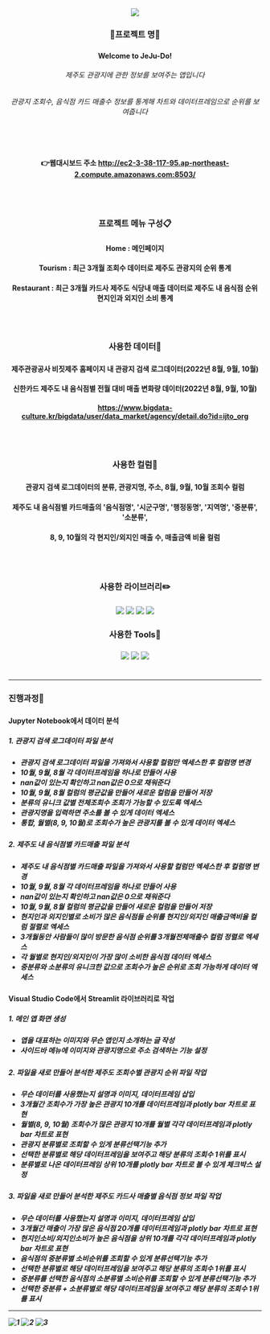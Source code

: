 <div align=center>
	<img src="https://capsule-render.vercel.app/api?type=waving&color=_hexcode&height=200&section=header&text=Welcome_to_JeJu-Do!&fontSize=60&animation=twinkling" />
</div>	

<div align=center> 
	<h3> 📌프로젝트 명📌 <h3>
	<h4> Welcome to JeJu-Do! <h4>
	<h6> 제주도 관광지에 관한 정보를 보여주는 앱입니다 <h6>
	<h6> 관광지 조회수, 음식점 카드 매출수 정보를 통계해 차트와 데이터프레임으로 순위를 보여줍니다 <h6>
	<br>
	<h4>
		
👉웹대시보드 주소 <http://ec2-3-38-117-95.ap-northeast-2.compute.amazonaws.com:8503/>

</div>	
<div align=center> 
	<br>
	<br>
	<h3> 프로젝트 메뉴 구성📋 <h3>
	<h4> Home : 메인페이지
	<h4> Tourism : 최근 3개월 조회수 데이터로 제주도 관광지의 순위 통계
  <h4> Restaurant : 최근 3개월 카드사 제주도 식당내 매출 데이터로 제주도 내 음식점 순위 현지인과 외지인 소비 통계
	<br>
	<br>
	<br>
	<br>
	<h3> 사용한 데이터📂 <h3>
	<h4> 제주관광공사 비짓제주 홈페이지 내 관광지 검색 로그데이터(2022년 8월, 9월, 10월) <h4>
	<h4> 신한카드 제주도 내 음식점별 전월 대비 매출 변화량 데이터(2022년 8월, 9월, 10월) <h4>

<https://www.bigdata-culture.kr/bigdata/user/data_market/agency/detail.do?id=ijto_org>
</div>	
<div align=center>
	<br>
	<br>
	<h3> 사용한 컬럼📑 <h3>
	<h4> 관광지 검색 로그데이터의 분류, 관광지명, 주소, 8월, 9월, 10월 조회수 컬럼 <h4>
	<h4> 제주도 내 음식점별 카드매출의 '음식점명', '시군구명', '행정동명', '지역명', '중분류', '소분류', <h4>
	<h4> 8, 9, 10월의 각 현지인/외지인 매출 수, 매출금액 비율 컬럼 <h4>	
	<br>
	<br>
	<h3> 사용한 라이브러리✏️ <h3>	
	<img src="https://img.shields.io/badge/Streamlit-FF4B4B?style=flat&logo=Streamlit&logoColor=white" />
	<img src="https://img.shields.io/badge/NumPy-013243?style=flat&logo=NumPy&logoColor=white" />
	<img src="https://img.shields.io/badge/pandas-150458?style=flat&logo=pandas&logoColor=white" />
	<img src="https://img.shields.io/badge/Plotly-3F4F75?style=flat&logo=Plotly&logoColor=white" />
	<h3> 사용한 Tools🔨 <h3>
	<img src="https://img.shields.io/badge/Jupyter-F37626?style=flat&logo=Jupyter&logoColor=white" />
	<img src="https://img.shields.io/badge/Visual Studio Code-007ACC?style=flat&logo=Visual Studio Code&logoColor=white" />
	<img src="https://img.shields.io/badge/GitHub-181717?style=flat&logo=GitHub&logoColor=white" />
	<br>
	<br>
</div>	

		
---


<h3>진행과정💬<h3>

<h4>Jupyter Notebook에서 데이터 분석<h4>
	
<h5> 1. 관광지 검색 로그데이터 파일 분석<h5>
	
- 관광지 검색 로그데이터 파일을 가져와서 사용할 컬럼만 엑세스한 후 컬럼명 변경
- 10월, 9월, 8월 각 데이터프레임을 하나로 만들어 사용
- nan값이 있는지 확인하고 nan값은 0으로 채워준다
- 10월, 9월, 8월 컬럼의 평균값을 만들어 새로운 컬럼을 만들어 저장
- 분류의 유니크 값별 전체조회수 조회가 가능할 수 있도록 엑세스
- 관광지명을 입력하면 주소를 볼 수 있게 데이터 엑세스
- 통합, 월별(8, 9, 10월)로 조회수가 높은 관광지를 볼 수 있게 데이터 엑세스

<h5> 2. 제주도 내 음식점별 카드매출 파일 분석<h5>
	
- 제주도 내 음식점별 카드매출 파일을 가져와서 사용할 컬럼만 엑세스한 후 컬럼명 변경
- 10월, 9월, 8월 각 데이터프레임을 하나로 만들어 사용
- nan값이 있는지 확인하고 nan값은 0으로 채워준다
- 10월, 9월, 8월 컬럼의 평균값을 만들어 새로운 컬럼을 만들어 저장
- 현지인과 외지인별로 소비가 많은 음식점들 순위를 현지인/외지인 매출금액비율 컬럼 절렬로 엑세스
- 3개월동안 사람들이 많이 방문한 음식점 순위를 3개월전체매출수 컬럼 정렬로 엑세스
- 각 월별로 현지인/외지인이 가장 많이 소비한 음식점 데이터 엑세스
- 중분류와 소분류의 유니크한 값으로 조회수가 높은 순위로 조회 가능하게 데이터 엑세스

<h4>Visual Studio Code에서 Streamlit 라이브러리로 작업<h4>

<h5>1. 메인 앱 화면 생성<h5>

- 앱을 대표하는 이미지와 무슨 앱인지 소개하는 글 작성
- 사이드바 메뉴에 이미지와 관광지명으로 주소 검색하는 기능 설정
		
<h5>2. 파일을 새로 만들어 분석한 제주도 조회수별 관광지 순위 파일 작업<h5>
		
- 무슨 데이터를 사용했는지 설명과 이미지, 데이터프레임 삽입
- 3개월간 조회수가 가장 높은 관광지 10개를 데이터프레임과 plotly bar 차트로 표현
- 월별(8, 9, 10월) 조회수가 많은 관광지 10개를 월별 각각 데이터프레임과 plotly bar 차트로 표현
- 관광지 분류별로 조회할 수 있게 분류선택기능 추가
- 선택한 분류별로 해당 데이터프레임을 보여주고 해당 분류의 조회수 1위를 표시
- 분류별로 나온 데이터프레임 상위 10개를 plotly bar 차트로 볼 수 있게 체크박스 설정

<h5>3. 파일을 새로 만들어 분석한 제주도 카드사 매출별 음식점 정보 파일 작업<h5>
		
- 무슨 데이터를 사용했는지 설명과 이미지, 데이터프레임 삽입
- 3개월간 매출이 가장 많은 음식점 20개를 데이터프레임과 plotly bar 차트로 표현
- 현지인소비/외지인소비가 높은 음식점을 상위 10개를 각각 데이터프레임과 plotly bar 차트로 표현
- 음식점의 중분류별 소비순위를 조회할 수 있게 분류선택기능 추가
- 선택한 분류별로 해당 데이터프레임을 보여주고 해당 분류의 조회수 1위를 표시
- 중분류를 선택한 음식점의 소분류별 소비순위를 조회할 수 있게 분류선택기능 추가
- 선택한 중분류 + 소분류별로 해당 데이터프레임을 보여주고 해당 분류의 조회수 1위를 표시

	
---
	
	
![1](https://user-images.githubusercontent.com/120348555/209032976-f90b5ab9-14e0-4785-8f45-3e700daf1806.PNG)
![2](https://user-images.githubusercontent.com/120348555/209032995-1df7ca55-45f1-4000-9d0e-a7cd1039e9f8.PNG)
![3](https://user-images.githubusercontent.com/120348555/209033014-c6f4d07f-f1eb-40ce-8343-6f76c8560c3b.PNG)
